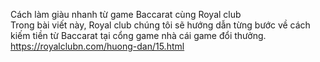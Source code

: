 
Cách làm giàu nhanh từ game Baccarat cùng Royal club	
Trong bài viết này, Royal club chúng tôi sẽ hướng dẫn từng bước về cách kiếm tiền từ Baccarat tại cổng game nhà cái game đổi thưởng.	
https://royalclubn.com/huong-dan/15.html
